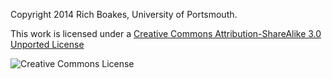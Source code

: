 Copyright 2014 Rich Boakes, University of Portsmouth.

This work is licensed under a [Creative Commons Attribution-ShareAlike 3.0 Unported License](http://creativecommons.org/licenses/by-sa/3.0/)

![Creative Commons License](http://i.creativecommons.org/l/by-sa/3.0/88x31.png)